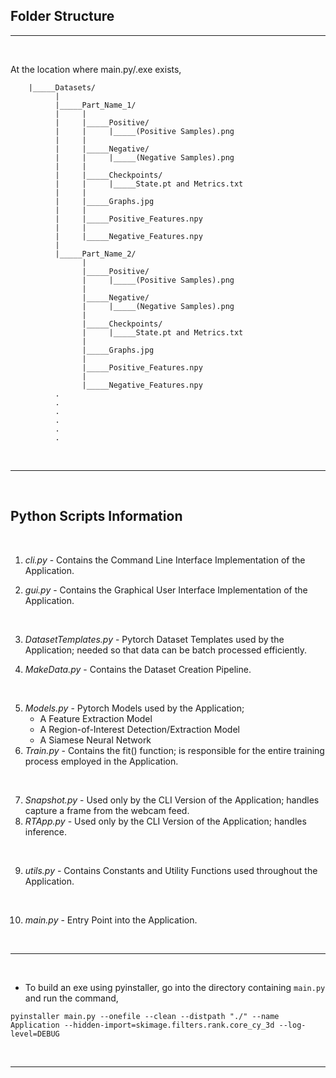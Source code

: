 ## **Folder Structure**
---

&nbsp;

At the location where main.py/.exe exists,

        |_____Datasets/
              |
              |_____Part_Name_1/
              |     |
              |     |_____Positive/
              |     |     |_____(Positive Samples).png
              |     |
              |     |_____Negative/
              |     |     |_____(Negative Samples).png
              |     |
              |     |_____Checkpoints/
              |     |     |_____State.pt and Metrics.txt
              |     |
              |     |_____Graphs.jpg
              |     |
              |     |_____Positive_Features.npy
              |     |
              |     |_____Negative_Features.npy
              |
              |_____Part_Name_2/
                    |
                    |_____Positive/
                    |     |_____(Positive Samples).png
                    |
                    |_____Negative/
                    |     |_____(Negative Samples).png
                    |
                    |_____Checkpoints/
                    |     |_____State.pt and Metrics.txt
                    |
                    |_____Graphs.jpg
                    |
                    |_____Positive_Features.npy
                    |
                    |_____Negative_Features.npy
              .
              .
              .
              .
              .
              .


&nbsp;

---

&nbsp;

## **Python Scripts Information**

&nbsp;


1. *cli.py* - Contains the Command Line Interface Implementation of the Application.

2. *gui.py* - Contains the Graphical User Interface Implementation of the Application.

&nbsp;

3. *DatasetTemplates.py* - Pytorch Dataset Templates used by the Application; needed so that data can be batch processed efficiently.

4. *MakeData.py* - Contains the Dataset Creation Pipeline.

&nbsp;

5. *Models.py* - Pytorch Models used by the Application; 
    - A Feature Extraction Model
    - A Region-of-Interest Detection/Extraction Model
    - A Siamese Neural Network
6. *Train.py* - Contains the fit() function; is responsible for the entire training process employed in the Application.

&nbsp;

7. *Snapshot.py* - Used only by the CLI Version of the Application; handles capture a frame from the webcam feed.
8. *RTApp.py* - Used only by the CLI Version of the Application; handles inference.

&nbsp;

9. *utils.py* - Contains Constants and Utility Functions used throughout the Application.

&nbsp;

10. *main.py* - Entry Point into the Application.

&nbsp;

---

&nbsp;

- To build an exe using pyinstaller, go into the directory containing `main.py` and run the command,

`pyinstaller main.py --onefile --clean --distpath "./" --name Application --hidden-import=skimage.filters.rank.core_cy_3d --log-level=DEBUG`

&nbsp;

---
